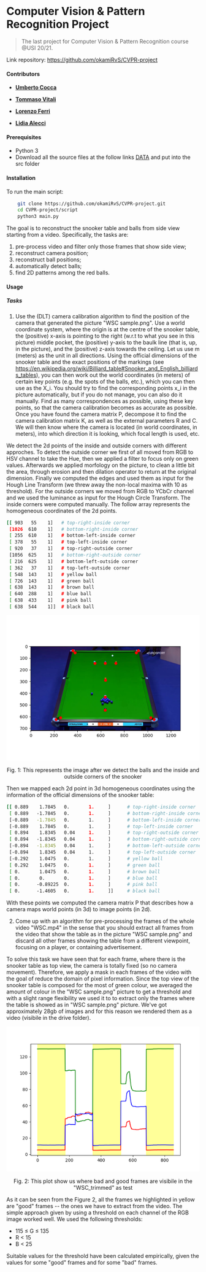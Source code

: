 # Computer Vision & Pattern Recognition Project
> The last project for Computer Vision & Pattern Recognition course @USI 20/21. 

Link repository: https://github.com/okamiRvS/CVPR-project

#### Contributors

- **[Umberto Cocca](https://github.com/okamiRvS)**

- **[Tommaso Vitali](https://github.com/tommivitali)**

- **[Lorenzo Ferri](https://github.com/LorenzoFerri)**

- **[Lidia Alecci](https://github.com/LidiaU)**

#### Prerequisites
- Python 3
- Download all the source files at the follow links [DATA](https://drive.google.com/drive/folders/1f2SiojF4bl9cYvgPKp8Cj6da0ohv8JRs?usp=sharing) and put into the src folder

#### Installation
To run the main script:
```bash
	git clone https://github.com/okamiRvS/CVPR-project.git
	cd CVPR-project/script
	python3 main.py
```

The goal is to reconstruct the snooker table and balls from side view starting from a video. Specifically, the tasks are:
 1. pre-process video and filter only those frames that show side view;
 2. reconstruct camera position;
 3. reconstruct ball positions;
 4. automatically detect balls;
 5. find 2D patterns among the red balls.

#### Usage

##### Tasks

1) Use the (DLT) camera calibration algorithm to find the position of the camera that generated the picture "WSC sample.png". Use a world coordinate system, where the origin is at the centre of the snooker table, the (positive) x-axis is pointing to the right (w.r.t to what you see in this picture) middle pocket, the (positive) y-axis to the baulk line (that is, up, in the picture), and the (positive) z-axis towards the ceiling. Let us use m (meters) as the unit in all directions. Using the official dimensions of the snooker table and the exact positions of the markings (see https://en.wikipedia.org/wiki/Billiard_table#Snooker_and_English_billiards_tables), you can then work out the world coordinates (in meters) of certain key points (e.g. the spots of the balls, etc.), which you can then use as the X_i. You should try to find the corresponding points x_i in the picture automatically, but if you do not manage, you can also do it manually. Find as many correspondences as possible, using these key points, so that the camera calibration becomes as accurate as possible. Once you have found the camera matrix P, decompose it to find the camera calibration matrix K, as well as the external parameters R and C. We will then know where the camera is located (in world coordinates, in meters), into which direction it is looking, which focal length is used, etc.

We detect the 2d points of the inside and outside corners with different approches. To detect the outside corner we first of all moved from RGB to HSV channel to take the Hue, then we applied a filter to focus only on green values. Afterwards we applied morfology on the picture, to clean a little bit the area, through erosion and then dilation operator to return at the original dimension. Finally we computed the edges and used them as input for the Hough Line Transform (we threw away the non-local maxima with 10 as threshold). For the outside corners we moved from RGB to YCbCr channel and we used the luminance as input for the Hough Circle Transform. The inside corners were computed manually. The follow array represents the homogeneous coordinates of the 2d points.

```bash
[[ 903   55    1] 	# top-right-inside corner
 [1026  610    1] 	# bottom-right-inside corner
 [ 255  610    1] 	# bottom-left-inside corner
 [ 378   55    1] 	# top-left-inside corner
 [ 920   37    1] 	# top-right-outside corner
 [1056  625    1] 	# bottom-right-outside corner
 [ 216  625    1] 	# bottom-left-outside corner
 [ 362   37    1] 	# top-left-outside corner
 [ 548  143    1] 	# yellow ball
 [ 726  143    1] 	# green ball
 [ 638  143    1] 	# brown ball
 [ 640  288    1] 	# blue ball
 [ 638  433    1] 	# pink ball
 [ 638  544    1]]	# black ball
```

<div align="center">
<img src="https://github.com/okamiRvS/CVPR-project/blob/master/src/SnookerPoints.png" >
<p>Fig. 1: This represents the image after we detect the balls and the inside and outside corners of the snooker</p>
</div>

Then we mapped each 2d point in 3d homogeneous coordinates using the information of the official dimensions of the snooker table:

```bash
[[ 0.889    1.7845   0.       1.     ]		# top-right-inside corner
 [ 0.889   -1.7845   0.       1.     ]		# bottom-right-inside corner
 [-0.889   -1.7845   0.       1.     ]		# bottom-left-inside corner
 [-0.889    1.7845   0.       1.     ]		# top-left-inside corner
 [ 0.894    1.8345   0.04     1.     ]		# top-right-outside corner
 [ 0.894   -1.8345   0.04     1.     ]		# bottom-right-outside corner
 [-0.894   -1.8345   0.04     1.     ]		# bottom-left-outside corner
 [-0.894    1.8345   0.04     1.     ]		# top-left-outside corner
 [-0.292    1.0475   0.       1.     ]		# yellow ball
 [ 0.292    1.0475   0.       1.     ]		# green ball
 [ 0.       1.0475   0.       1.     ]		# brown ball
 [ 0.       0.       0.       1.     ]		# blue ball
 [ 0.      -0.89225  0.       1.     ]		# pink ball
 [ 0.      -1.4605   0.       1.     ]] 	# black ball
```

With these points we computed the camera matrix P that describes how a camera maps world points (in 3d) to image points (in 2d).

2) Come up with an algorithm for pre-processing the frames of the whole video "WSC.mp4" in the sense that you should extract all frames from the video that show the table as in the picture "WSC sample.png" and discard all other frames showing the table from a different viewpoint, focusing on a player, or containing advertisement.

To solve this task we have seen that for each frame, where there is the snooker table as top view, the camera is totally fixed (so no camera movement). Therefore, we apply a mask in each frames of the video with the goal of reduce the domain of pixel information. Since the top view of the snooker table is composed for the most of green colour, we averaged the amount of colour in the "WSC sample.png" picture to get a threshold and with a slight range flexibility we used it to to extract only the frames where the table is showed as in "WSC sample.png" picture. We've got approximately 28gb of images and for this reason we rendered them as a video (visibile in the drive folder).

<div align="center">
<img src="https://github.com/okamiRvS/CVPR-project/blob/master/src/Figure_1.png" >
<p>Fig. 2: This plot show us where bad and good frames are visibile in the "WSC_trimmed" as test</p>
</div>

As it can be seen from the Figure 2, all the frames we highlighted in yellow are "good" frames -- the ones we have to extract from the video. The simple approach given by using a threshold on each channel of the RGB image worked well. We used the following thresholds:
 - 115 ≤ G ≤ 135
 - R < 15
 - B < 25

Suitable values for the threshold have been calculated empirically, given the values for some "good" frames and for some "bad" frames.
